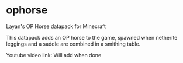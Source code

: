 # ophorse
Layan's OP Horse datapack for Minecraft

This datapack adds an OP horse to the game, spawned when netherite leggings and a saddle are combined in a smithing table.

Youtube video link: Will add when done

